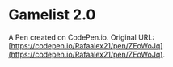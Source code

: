 # Gamelist 2.0

A Pen created on CodePen.io. Original URL: [https://codepen.io/Rafaalex21/pen/ZEoWoJq](https://codepen.io/Rafaalex21/pen/ZEoWoJq).

